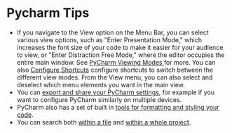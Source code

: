 # Pycharm Tips
* If you navigate to the View option on the Menu Bar, you can select various view options, 
such as "Enter Presentation Mode,"  which increases the font size of your code to 
make it easier for your audience to view, or "Enter Distraction Free Mode," where the editor occupies 
the entire main window. See [PyCharm Viewing Modes ](
https://www.jetbrains.com/help/pycharm/ide-viewing-modes.html) for more. You can also [Configure Shortcuts](
https://www.jetbrains.com/help/pycharm/configuring-keyboard-and-mouse-shortcuts.html) configure shortcuts to 
switch between the different view modes. From the View menu, you can also select and deselect which menu elements
you want in the main view.
* You can [export and share your PyCharm settings](https://www.jetbrains.com/help/pycharm/tutorial-sharing-product-settings.html), for example if you want to configure PyCharm similarly on 
multiple devices.
* PyCharm also has a set of built in [tools for formatting and styling your code](https://www.jetbrains.com/help/pycharm/tutorial-code-quality-assistance-tips-and-tricks.html).
* You can search both [within a file](https://www.jetbrains.com/help/pycharm/finding-and-replacing-text-in-file.html) 
and [within a whole project](https://www.jetbrains.com/help/pycharm/finding-and-replacing-text-in-project.html).


